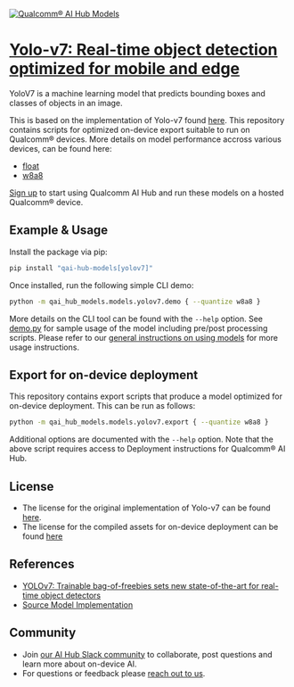 [![Qualcomm® AI Hub Models](https://qaihub-public-assets.s3.us-west-2.amazonaws.com/qai-hub-models/quic-logo.jpg)](../../README.md)


# [Yolo-v7: Real-time object detection optimized for mobile and edge](https://aihub.qualcomm.com/models/yolov7)

YoloV7 is a machine learning model that predicts bounding boxes and classes of objects in an image.

This is based on the implementation of Yolo-v7 found [here](https://github.com/WongKinYiu/yolov7/). This repository contains scripts for optimized on-device
export suitable to run on Qualcomm® devices. More details on model performance
accross various devices, can be found here:

  - [float](https://aihub.qualcomm.com/models/yolov7)
  - [w8a8](https://aihub.qualcomm.com/models/yolov7_quantized)

[Sign up](https://myaccount.qualcomm.com/signup) to start using Qualcomm AI Hub and run these models on a hosted Qualcomm® device.




## Example & Usage

Install the package via pip:
```bash
pip install "qai-hub-models[yolov7]"
```


Once installed, run the following simple CLI demo:

```bash
python -m qai_hub_models.models.yolov7.demo { --quantize w8a8 }
```
More details on the CLI tool can be found with the `--help` option. See
[demo.py](demo.py) for sample usage of the model including pre/post processing
scripts. Please refer to our [general instructions on using
models](../../../#getting-started) for more usage instructions.

## Export for on-device deployment

This repository contains export scripts that produce a model optimized for
on-device deployment. This can be run as follows:

```bash
python -m qai_hub_models.models.yolov7.export { --quantize w8a8 }
```
Additional options are documented with the `--help` option. Note that the above
script requires access to Deployment instructions for Qualcomm® AI Hub.


## License
* The license for the original implementation of Yolo-v7 can be found
  [here](https://github.com/WongKinYiu/yolov7/blob/main/LICENSE.md).
* The license for the compiled assets for on-device deployment can be found [here](https://github.com/WongKinYiu/yolov7/blob/main/LICENSE.md)


## References
* [YOLOv7: Trainable bag-of-freebies sets new state-of-the-art for real-time object detectors](https://arxiv.org/abs/2207.02696)
* [Source Model Implementation](https://github.com/WongKinYiu/yolov7/)



## Community
* Join [our AI Hub Slack community](https://aihub.qualcomm.com/community/slack) to collaborate, post questions and learn more about on-device AI.
* For questions or feedback please [reach out to us](mailto:ai-hub-support@qti.qualcomm.com).
